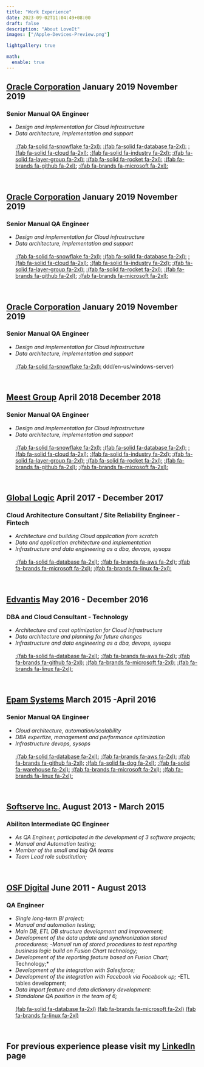 ```yaml
---
title: "Work Experience"
date: 2023-09-02T11:04:49+08:00
draft: false
description: "About LoveIt"
images: ["/Apple-Devices-Preview.png"]

lightgallery: true

math:
  enable: true
---
```




## **[Oracle Corporation](https://www.oracle.com/) January 2019 November 2019** ##

  ### Senior Manual QA Engineer ###

- *Design and implementation for Cloud infrastructure*
- *Data architecture, implementation and support* \
\
[:(fab fa-solid fa-snowflake  fa-2xl):](https://www.snowflake.com/en/) 
[:(fab fa-solid fa-database  fa-2xl):](https://www.microsoft.com/en-us/sql-server/)
[:(fab fa-solid fa-cloud  fa-2xl):](https://azure.microsoft.com/)
[:(fab fa-solid fa-industry  fa-2xl):](https://azure.microsoft.com/en-us/products/data-factory/)
[:(fab fa-solid fa-layer-group  fa-2xl):](https://www.databricks.com/)
[:(fab fa-solid fa-rocket  fa-2xl):](https://azure.microsoft.com/en-us/products/devops)
[:(fab fa-brands fa-github  fa-2xl):](https://www.github.com)
[:(fab fa-brands fa-microsoft  fa-2xl):](https://www.microsoft.com/en-us/windows-server)

&nbsp;




## **[Oracle Corporation](https://www.oracle.com/) January 2019 November 2019** ##

  ### Senior Manual QA Engineer ###

- *Design and implementation for Cloud infrastructure*
- *Data architecture, implementation and support* \
\
[:(fab fa-solid fa-snowflake  fa-2xl):](https://www.snowflake.com/en/) 
[:(fab fa-solid fa-database  fa-2xl):](https://www.microsoft.com/en-us/sql-server/)
[:(fab fa-solid fa-cloud  fa-2xl):](https://azure.microsoft.com/)
[:(fab fa-solid fa-industry  fa-2xl):](https://azure.microsoft.com/en-us/products/data-factory/)
[:(fab fa-solid fa-layer-group  fa-2xl):](https://www.databricks.com/)
[:(fab fa-solid fa-rocket  fa-2xl):](https://azure.microsoft.com/en-us/products/devops)
[:(fab fa-brands fa-github  fa-2xl):](https://www.github.com)
[:(fab fa-brands fa-microsoft  fa-2xl):](https://www.microsoft.com/en-us/windows-server)

&nbsp;




## **[Oracle Corporation](https://www.oracle.com/) January 2019 November 2019** ##

  ### Senior Manual QA Engineer ###

- *Design and implementation for Cloud infrastructure*
- *Data architecture, implementation and support* \
\
[:(fab fa-solid fa-snowflake  fa-2xl):](https://www.snowflake.com/en/) ddd/en-us/windows-server)

&nbsp;



## **[Meest Group](https://ua.meest.com/) April 2018 December 2018** ##

  ### Senior Manual QA Engineer ###

- *Design and implementation for Cloud infrastructure*
- *Data architecture, implementation and support* \
\
[:(fab fa-solid fa-snowflake  fa-2xl):](https://www.snowflake.com/en/) 
[:(fab fa-solid fa-database  fa-2xl):](https://www.microsoft.com/en-us/sql-server/)
[:(fab fa-solid fa-cloud  fa-2xl):](https://azure.microsoft.com/)
[:(fab fa-solid fa-industry  fa-2xl):](https://azure.microsoft.com/en-us/products/data-factory/)
[:(fab fa-solid fa-layer-group  fa-2xl):](https://www.databricks.com/)
[:(fab fa-solid fa-rocket  fa-2xl):](https://azure.microsoft.com/en-us/products/devops)
[:(fab fa-brands fa-github  fa-2xl):](https://www.github.com)
[:(fab fa-brands fa-microsoft  fa-2xl):](https://www.microsoft.com/en-us/windows-server)

&nbsp;


## **[Global Logic](https://www.globallogic.com/ua/) April 2017 - December 2017** ##

### Cloud Architecture Consultant / Site Reliability Engineer - Fintech ###

- *Architecture and building Cloud application from scratch*
- *Data and application architecture and implementation* 
- *Infrastructure and data engineering as a dba, devops, sysops* \
\
[:(fab fa-solid fa-database  fa-2xl):](https://www.microsoft.com/en-us/sql-server/)
[:(fab fa-brands fa-aws  fa-2xl):](https://aws.amazon.com/)
[:(fab fa-brands fa-microsoft  fa-2xl):](https://www.microsoft.com/en-us/windows-server)
[:(fab fa-brands fa-linux  fa-2xl):](https://www.linux.org/)


&nbsp;


## **[Edvantis](https://www.edvantis.com/) May 2016 - December 2016** ##

### DBA and Cloud Consultant - Technology ###

- *Architecture and cost optimization for Cloud Infrastructure*
- *Data architecture and planning for future changes* 
- *Infrastructure and data engineering as a dba, devops, sysops* \
\
[:(fab fa-solid fa-database  fa-2xl):](https://www.microsoft.com/en-us/sql-server/)
[:(fab fa-brands fa-aws  fa-2xl):](https://aws.amazon.com/)
[:(fab fa-brands fa-github  fa-2xl):](https://www.github.com)
[:(fab fa-brands fa-microsoft  fa-2xl):](https://www.microsoft.com/en-us/windows-server)
[:(fab fa-brands fa-linux  fa-2xl):](https://www.linux.org/)

&nbsp;


## **[Epam Systems](https://www.epam.com/) March 2015 -April 2016** ##

### Senior Manual QA Engineer

- *Cloud architecture, automation/scalability*
- *DBA expertize, management and performance optimization* 
- *Infrastructure devops, sysops* \
\
[:(fab fa-solid fa-database  fa-2xl):](https://www.microsoft.com/en-us/sql-server/)
[:(fab fa-brands fa-aws  fa-2xl):](https://aws.amazon.com/)
[:(fab fa-brands fa-github  fa-2xl):](https://www.github.com)
[:(fab fa-solid fa-dog  fa-2xl):](https://www.datadoghq.com/)
[:(fab fa-solid fa-warehouse  fa-2xl):](https://www.zadara.com/)
[:(fab fa-brands fa-microsoft  fa-2xl):](https://www.microsoft.com/en-us/windows-server)
[:(fab fa-brands fa-linux  fa-2xl):](https://www.linux.org/)

&nbsp;


## **[Softserve Inc.](https://www.softserveinc.com/en-us) August 2013 - March 2015** ##

### Abiliton Intermediate QC Engineer ### 

- *As QA Engineer, participated in the development of 3 software projects;*
- *Manual and Automation testing;*
- *Member of the small and big QA teams*
- *Team Lead role substitution;*

&nbsp;

## **[OSF Digital](https://osf.digital/) June 2011 - August 2013** ##

### QA Engineer ###

- *Single long-term BI project;* 
- *Manual and automation testing;*
- *Main DB, ETL DB structure development and improvement;*
- *Development of the data update and synchronization stored proceduress;*
-*Manual run of stored procedures to test reporting business logic build on Fusion Chart technology;*
- *Development of the reporting feature based on Fusion Chart;* Technology;*
- *Development of the integration with Salesforce;*
- *Development of the integration with Facebook via Facebook up;*
-ETL tables development;
- *Data Import feature and data dictionary development:*
- *Standalone QA position in the team of 6;*
 \
\
[(fab fa-solid fa-database  fa-2xl)](https://www.microsoft.com/en-us/sql-server/)
[(fab fa-brands fa-microsoft  fa-2xl)](https://www.microsoft.com/en-us/windows-server)
[(fab fa-brands fa-linux  fa-2xl)](https://www.linux.org/)

&nbsp;

## **For previous experience please visit my [LinkedIn](https://www.linkedin.com/in/zgondeapaul/) page** ##